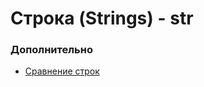 # Строка \(Strings\) - str

### 

### 

### 

### 

### 

### 

### 

### 

### 

### 

### 

### 

### 

### 

### 

### Дополнительно

* [Сравнение строк](#сравнение-строк)



